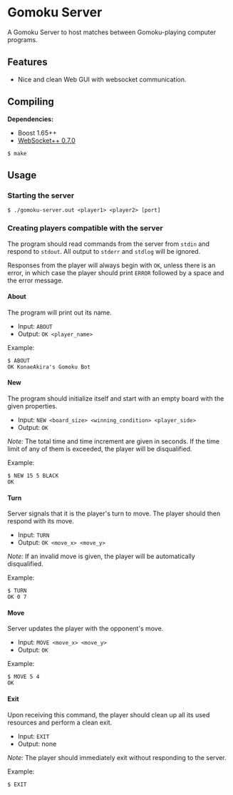 # Gomoku Server

A Gomoku Server to host matches between Gomoku-playing computer programs.

## Features

- Nice and clean Web GUI with websocket communication.

## Compiling

**Dependencies:**

- Boost 1.65++
- [WebSocket++ 0.7.0](https://github.com/zaphoyd/websocketpp/releases/tag/0.7.0)

```
$ make
```

## Usage

### Starting the server

```
$ ./gomoku-server.out <player1> <player2> [port]
```

### Creating players compatible with the server

The program should read commands from the server from `stdin` and respond to `stdout`. All output to `stderr` and `stdlog` will be ignored.

Responses from the player will always begin with `OK`, unless there is an error, in which case the player should print `ERROR` followed by a space and the error message.

#### About

The program will print out its name.

- Input: `ABOUT`
- Output: `OK <player_name>`

Example:

```
$ ABOUT
OK KonaeAkira's Gomoku Bot
```

#### New

The program should initialize itself and start with an empty board with the given properties.

- Input: `NEW <board_size> <winning_condition> <player_side>`
- Output: `OK`

*Note:* The total time and time increment are given in seconds. If the time limit of any of them is exceeded, the player will be disqualified.

Example:

```
$ NEW 15 5 BLACK
OK
```

#### Turn

Server signals that it is the player's turn to move. The player should then respond with its move.

- Input: `TURN`
- Output: `OK <move_x> <move_y>`

*Note:* If an invalid move is given, the player will be automatically disqualified.

Example:

```
$ TURN
OK 0 7
```

#### Move

Server updates the player with the opponent's move.

- Input: `MOVE <move_x> <move_y>`
- Output: `OK`

Example:

```
$ MOVE 5 4
OK
```

#### Exit

Upon receiving this command, the player should clean up all its used resources and perform a clean exit.

- Input: `EXIT`
- Output: none

*Note:* The player should immediately exit without responding to the server.

Example:

```
$ EXIT
```
